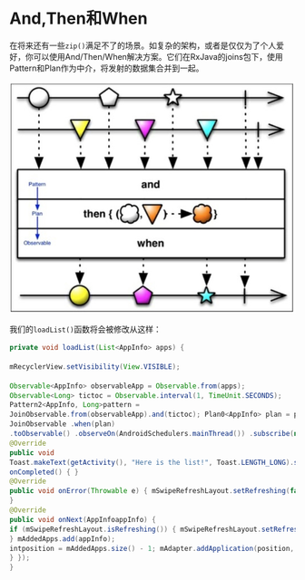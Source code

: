 # And,Then和When

在将来还有一些`zip()`满足不了的场景。如复杂的架构，或者是仅仅为了个人爱好，你可以使用And/Then/When解决方案。它们在RxJava的joins包下，使用Pattern和Plan作为中介，将发射的数据集合并到一起。

![](chapter6_11.png)

我们的`loadList()`函数将会被修改从这样：
```java
private void loadList(List<AppInfo> apps) {

mRecyclerView.setVisibility(View.VISIBLE);

Observable<AppInfo> observableApp = Observable.from(apps);
Observable<Long> tictoc = Observable.interval(1, TimeUnit.SECONDS);
Pattern2<AppInfo, Long>pattern =
JoinObservable.from(observableApp).and(tictoc); Plan0<AppInfo> plan = pattern.then(this::updateTitle);
JoinObservable .when(plan)
.toObservable() .observeOn(AndroidSchedulers.mainThread()) .subscribe(new Observer<AppInfo>() {
@Override
public void
Toast.makeText(getActivity(), "Here is the list!", Toast.LENGTH_LONG).show();
onCompleted() { }
@Override
public void onError(Throwable e) { mSwipeRefreshLayout.setRefreshing(false); Toast.makeText(getActivity(), "Something went wrong!", Toast.LENGTH_SHORT).show();
}
@Override
public void onNext(AppInfoappInfo) {
if (mSwipeRefreshLayout.isRefreshing()) { mSwipeRefreshLayout.setRefreshing(false);
} mAddedApps.add(appInfo);
intposition = mAddedApps.size() - 1; mAdapter.addApplication(position, appInfo); mRecyclerView.smoothScrollToPosition(position);
} });
}
```